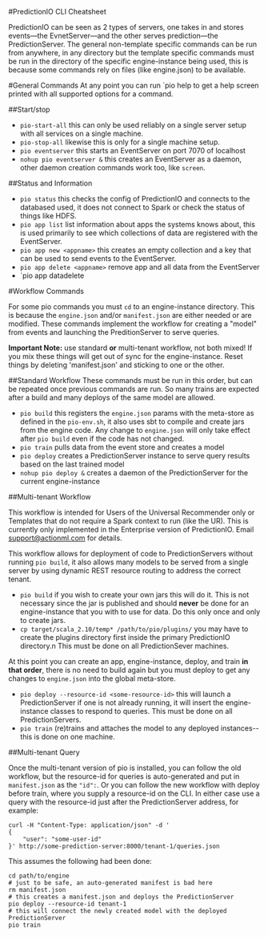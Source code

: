#PredictionIO CLI Cheatsheet

PredictionIO can be seen as 2 types of servers, one takes in and stores events&mdash;the EvnetServer&mdash;and the other serves prediction&mdash;the PredictionServer. The general non-template specific commands can be run from anywhere, in any directory but the template specific commands must be run in the directory of the specific engine-instance being used, this is because some commands rely on files (like engine.json) to be available.

#General Commands
At any point you can run `pio help <some-command> to get a help screen printed with all supported options for a command.

##Start/stop

 - `pio-start-all` this can only be used reliably on a single server setup with all services on a single machine.
 - `pio-stop-all` likewise this is only for a single machine setup.
 - `pio eventserver` this starts an EventServer on port 7070 of localhost
 - `nohup pio eventserver &` this creates an EventServer as a daemon, other daemon creation commands work too, like `screen`.
 
##Status and Information

 - `pio status` this checks the config of PredictionIO and connects to the databased used, it does not connect to Spark or check the status of things like HDFS.
 - `pio app list` list information about apps the systems knows about, this is used primarily to see which collections of data are registered with the EventServer.
 - `pio app new <appname>` this creates an empty collection and a key that can be used to send events to the EventServer.
 - `pio app delete <appname>` remove app and all data from the EventServer
 - `pio app datadelete <appname>

#Workflow Commands

For some pio commands you must `cd` to an engine-instance directory. This is because the `engine.json` and/or `manifest.json` are either needed or are modified. These commands implement the workflow for creating a "model" from events and launching the PreditionServer to serve queries.

**Important Note:** use standard **or** multi-tenant workflow, not both mixed! If you mix these things will get out of sync for the engine-instance. Reset things by deleting 'manifest.json' and sticking to one or the other. 

##Standard Workflow
These commands must be run in this order, but can be repeated once previous commands are run. So many trains are expected after a build and many deploys of the same model are allowed.

 - `pio build` this registers the `engine.json` params with the meta-store as defined in the `pio-env.sh`, it also uses sbt to compile and create jars from the engine code. Any change to `engine.json` will only take effect after `pio build` even if the code has not changed.
 - `pio train` pulls data from the event store and creates a model
 - `pio deploy` creates a PredictionServer instance to serve query results based on the last trained model
 - `nohup pio deploy &` creates a daemon of the PredictionServer for the current engine-instance
 
##Multi-tenant Workflow

This workflow is intended for Users of the Universal Recommender only or Templates that do not require a Spark context to run (like the UR). This is currently only implemented in the Enterprise version of PredictionIO. Email [support@actionml.com](mailto:support@actionml.com) for details.

This workflow allows for deployment of code to PredictionServers without running `pio build`, it also allows many models to be served from a single server by using dynamic REST resource routing to address the correct tenant.

 - `pio build` if you wish to create your own jars this will do it. This is not necessary since the jar is published and should **never** be done for an engine-instance that you with to use for data. Do this only once and only to create jars.
 - `cp target/scala_2.10/temp* /path/to/pio/plugins/` you may have to create the plugins directory first inside the primary PredictionIO directory.n This must be done on all PredictionSever machines.

At this point you can create an app, engine-instance, deploy, and train **in that order**, there is no need to build again but you must deploy to get any changes to `engine.json` into the global meta-store.

 - `pio deploy --resource-id <some-resource-id>` this will launch a PredictionServer if one is not already running, it will insert the engine-instance classes to respond to queries. This must be done on all PredictionServers.
 - `pio train` (re)trains and attaches the model to any deployed instances--this is done on one machine.

##Multi-tenant Query

Once the multi-tenant version of pio is installed, you can follow the old workflow, but the resource-id for queries is auto-generated and put in `manifest.json` as the `"id":`. Or you can follow the new workflow with deploy before train, where you supply a resource-id on the CLI. In either case use a query with the resource-id just after the PredictionServer address, for example:

	curl -H "Content-Type: application/json" -d '
	{
	    "user": "some-user-id"
	}' http://some-prediction-server:8000/tenant-1/queries.json
	
This assumes the following had been done:

	cd path/to/engine
	# just to be safe, an auto-generated manifest is bad here
	rm manifest.json 
	# this creates a manifest.json and deploys the PredictionServer
	pio deploy --resource-id tenant-1 
	# this will connect the newly created model with the deployed PredictionServer
	pio train 

 

 